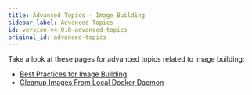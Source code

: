 ```yaml
---
title: Advanced Topics - Image Building
sidebar_label: Advanced Topics
id: version-v4.0.0-advanced-topics
original_id: advanced-topics
---
```


Take a look at these pages for advanced topics related to image building:
- [Best Practices for Image Building](../../../cli/image-building/advanced/best-practices)
- [Cleanup Images From Local Docker Daemon](../../../cli/image-building/advanced/cleanup)
